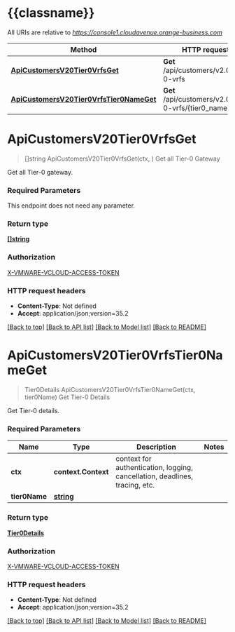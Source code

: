 # {{classname}}

All URIs are relative to *https://console1.cloudavenue.orange-business.com*

Method | HTTP request | Description
------------- | ------------- | -------------
[**ApiCustomersV20Tier0VrfsGet**](Tier0Api.md#ApiCustomersV20Tier0VrfsGet) | **Get** /api/customers/v2.0/tier-0-vrfs | Get all Tier-0 Gateway
[**ApiCustomersV20Tier0VrfsTier0NameGet**](Tier0Api.md#ApiCustomersV20Tier0VrfsTier0NameGet) | **Get** /api/customers/v2.0/tier-0-vrfs/{tier0_name} | Get Tier-0 Details

# **ApiCustomersV20Tier0VrfsGet**
> []string ApiCustomersV20Tier0VrfsGet(ctx, )
Get all Tier-0 Gateway

Get all Tier-0 gateway.

### Required Parameters
This endpoint does not need any parameter.

### Return type

[**[]string**](array.md)

### Authorization

[X-VMWARE-VCLOUD-ACCESS-TOKEN](../README.md#X-VMWARE-VCLOUD-ACCESS-TOKEN)

### HTTP request headers

 - **Content-Type**: Not defined
 - **Accept**: application/json;version=35.2

[[Back to top]](#) [[Back to API list]](../README.md#documentation-for-api-endpoints) [[Back to Model list]](../README.md#documentation-for-models) [[Back to README]](../README.md)

# **ApiCustomersV20Tier0VrfsTier0NameGet**
> Tier0Details ApiCustomersV20Tier0VrfsTier0NameGet(ctx, tier0Name)
Get Tier-0 Details

Get Tier-0 details.

### Required Parameters

Name | Type | Description  | Notes
------------- | ------------- | ------------- | -------------
 **ctx** | **context.Context** | context for authentication, logging, cancellation, deadlines, tracing, etc.
  **tier0Name** | [**string**](.md)|  | 

### Return type

[**Tier0Details**](tier0Details.md)

### Authorization

[X-VMWARE-VCLOUD-ACCESS-TOKEN](../README.md#X-VMWARE-VCLOUD-ACCESS-TOKEN)

### HTTP request headers

 - **Content-Type**: Not defined
 - **Accept**: application/json;version=35.2

[[Back to top]](#) [[Back to API list]](../README.md#documentation-for-api-endpoints) [[Back to Model list]](../README.md#documentation-for-models) [[Back to README]](../README.md)


